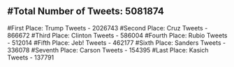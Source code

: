 #Total Number of Tweets: 5081874 
---
#First Place: Trump Tweets - 2026743
#Second Place: Cruz Tweets - 866672
#Third Place: Clinton Tweets - 586004
#Fourth Place: Rubio Tweets - 512014
#Fifth Place: Jeb! Tweets - 462177
#Sixth Place: Sanders Tweets - 336078
#Seventh Place: Carson Tweets - 154395
#Last Place: Kasich Tweets - 137791
